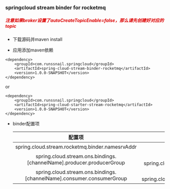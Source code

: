### springcloud stream binder for rocketmq

##### <font color="#dd0000">**注意如果broker设置了autoCreateTopicEnable=false，那么请先创建好对应的topic**</font>

* 下载源码并maven install


* 应用添加maven依赖

```
<dependency>
    <groupId>com.runssnail.springcloud</groupId>
    <artifactId>spring-cloud-stream-binder-rocketmq</artifactId>
    <version>1.0.0-SNAPSHOT</version>
</dependency>
```

or

```
<dependency>
    <groupId>com.runssnail.springcloud</groupId>
    <artifactId>spring-cloud-starter-stream-rocketmq</artifactId>
    <version>1.0.0-SNAPSHOT</version>
</dependency>

```

* binder配置项

    配置项 | 说明 |
    :---: | :---: |
    spring.cloud.stream.rocketmq.binder.namesrvAddr | namesrv地址，例如：localhost:9876 |
    spring.cloud.stream.ons.bindings.[channelName].producer.producerGroup | 生产者组名，接入应用必须设置，例如：spring.cloud.stream.ons.bindings.sleuth.producer.producerGroup=zipkin |
    spring.cloud.stream.ons.bindings.[channelName].consumer.consumerGroup | 消费者组名，zipkin-server必须设置，例如：spring.cloud.stream.ons.bindings.sleuth.consumer.consumerGroup=zipkin |
     
 